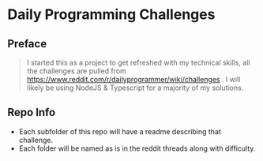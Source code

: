 # Daily Programming Challenges

## Preface
> I started this as a project to get refreshed with my technical skills, all the challenges are pulled from https://www.reddit.com/r/dailyprogrammer/wiki/challenges . I will likely be using NodeJS & Typescript for a majority of my solutions.

## Repo Info

- Each subfolder of this repo will have a readme describing that challenge.
- Each folder will be named as is in the reddit threads along with difficulty.